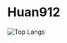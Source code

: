 # Huan912

![Top Langs](https://github-readme-stats.vercel.app/api/top-langs/?username=BL4CKEND-912&show_icons=true&theme=radical)
